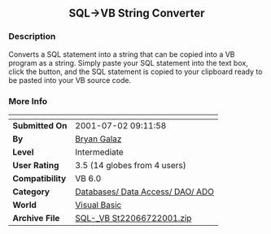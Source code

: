 ﻿<div align="center">

## SQL\-\>VB String Converter


</div>

### Description

Converts a SQL statement into a string that can be copied into a VB program as a string. Simply paste your SQL statement into the text box, click the button, and the SQL statement is copied to your clipboard ready to be pasted into your VB source code.
 
### More Info
 


<span>             |<span>
---                |---
**Submitted On**   |2001-07-02 09:11:58
**By**             |[Bryan Galaz](https://github.com/Planet-Source-Code/PSCIndex/blob/master/ByAuthor/bryan-galaz.md)
**Level**          |Intermediate
**User Rating**    |3.5 (14 globes from 4 users)
**Compatibility**  |VB 6\.0
**Category**       |[Databases/ Data Access/ DAO/ ADO](https://github.com/Planet-Source-Code/PSCIndex/blob/master/ByCategory/databases-data-access-dao-ado__1-6.md)
**World**          |[Visual Basic](https://github.com/Planet-Source-Code/PSCIndex/blob/master/ByWorld/visual-basic.md)
**Archive File**   |[SQL\-\_VB St22066722001\.zip](https://github.com/Planet-Source-Code/bryan-galaz-sql-vb-string-converter__1-24654/archive/master.zip)








